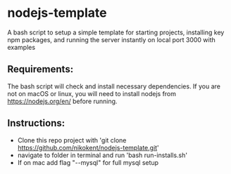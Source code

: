 # nodejs-template
A bash script to setup a simple template for starting projects, installing key npm packages, and running the server instantly on local port 3000 with examples

## Requirements:
The bash script will check and install necessary dependencies. If you are not on macOS or linux, you will need to install nodejs from https://nodejs.org/en/ before running.

## Instructions:
  - Clone this repo project with 'git clone https://github.com/nikokent/nodejs-template.git'
  - navigate to folder in terminal and run 'bash run-installs.sh'
  - If on mac add flag "--mysql" for full mysql setup
